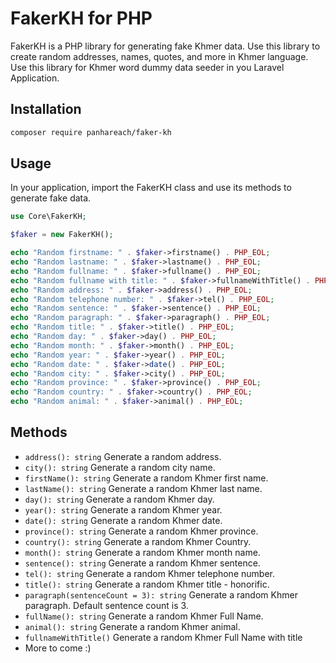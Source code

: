 # FakerKH​ for PHP

FakerKH is a PHP library for generating fake Khmer data.
Use this library to create random addresses, names, quotes, and more in Khmer language. 
Use this library for Khmer word dummy data seeder in you Laravel Application.

## Installation

```bash
composer require panhareach/faker-kh
```

## Usage

In your application, import the FakerKH class and use its methods to generate fake data.

```php
use Core\FakerKH;

$faker = new FakerKH();

echo "Random firstname: " . $faker->firstname() . PHP_EOL;
echo "Random lastname: " . $faker->lastname() . PHP_EOL;
echo "Random fullname: " . $faker->fullname() . PHP_EOL;
echo "Random fullname with title: " . $faker->fullnameWithTitle() . PHP_EOL;
echo "Random address: " . $faker->address() . PHP_EOL;
echo "Random telephone number: " . $faker->tel() . PHP_EOL;
echo "Random sentence: " . $faker->sentence() . PHP_EOL;
echo "Random paragraph: " . $faker->paragraph() . PHP_EOL;
echo "Random title: " . $faker->title() . PHP_EOL;
echo "Random day: " . $faker->day() . PHP_EOL;
echo "Random month: " . $faker->month() . PHP_EOL;
echo "Random year: " . $faker->year() . PHP_EOL;
echo "Random date: " . $faker->date() . PHP_EOL;
echo "Random city: " . $faker->city() . PHP_EOL;
echo "Random province: " . $faker->province() . PHP_EOL;
echo "Random country: " . $faker->country() . PHP_EOL;
echo "Random animal: " . $faker->animal() . PHP_EOL;
```

## Methods

- `address(): string` Generate a random address.
- `city(): string` Generate a random city name.
- `firstName(): string` Generate a random Khmer first name.
- `lastName(): string` Generate a random Khmer last name.
- `day(): string` Generate a random Khmer day.
- `year(): string` Generate a random Khmer year.
- `date(): string` Generate a random Khmer date.
- `province(): string` Generate a random Khmer province.
- `country(): string` Generate a random Khmer Country.
- `month(): string` Generate a random Khmer month name.
- `sentence(): string` Generate a random Khmer sentence.
- `tel(): string` Generate a random Khmer telephone number.
- `title(): string` Generate a random Khmer title - honorific.
- `paragraph(sentenceCount = 3): string` Generate a random Khmer paragraph. Default sentence count is 3.
- `fullName(): string` Generate a random Khmer Full Name.
- `animal(): string` Generate a random Khmer animal.
- `fullnameWithTitle()` Generate a random Khmer Full Name with title
- More to come :)
